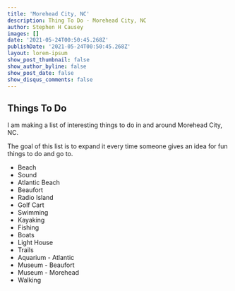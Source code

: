 ```yaml
---
title: 'Morehead City, NC'
description: Thing To Do - Morehead City, NC
author: Stephen H Causey
images: []
date: '2021-05-24T00:50:45.268Z'
publishDate: '2021-05-24T00:50:45.268Z'
layout: lorem-ipsum
show_post_thumbnail: false
show_author_byline: false
show_post_date: false
show_disqus_comments: false
---
```

## Things To Do

I am making a list of interesting things to do in and around Morehead City, NC.

<!--more-->

The goal of this list is to expand it every time someone gives an idea for fun things to do and go to. 

*   Beach
*   Sound
*   Atlantic Beach
*   Beaufort
*   Radio Island
*   Golf Cart
*   Swimming
*   Kayaking
*   Fishing
*   Boats 
*   Light House
*   Trails
*   Aquarium - Atlantic
*   Museum - Beaufort
*   Museum - Morehead
*   Walking

